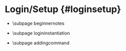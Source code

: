 Login/Setup {#loginsetup}
============
- \subpage beginnernotes

- \subpage logininstantiation

- \subpage addingcommand